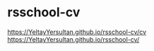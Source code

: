 # rsschool-cv
https://YeltayYersultan.github.io/rsschool-cv/cv
https://YeltayYersultan.github.io/rsschool-cv/
